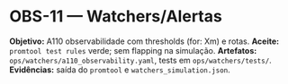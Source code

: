 # OBS-11 — Watchers/Alertas
**Objetivo:** A110 observabilidade com thresholds (for: Xm) e rotas.
**Aceite:** `promtool test rules` verde; sem flapping na simulação.
**Artefatos:** `ops/watchers/a110_observability.yaml`, tests em `ops/watchers/tests/`.
**Evidências:** saída do `promtool` e `watchers_simulation.json`.
